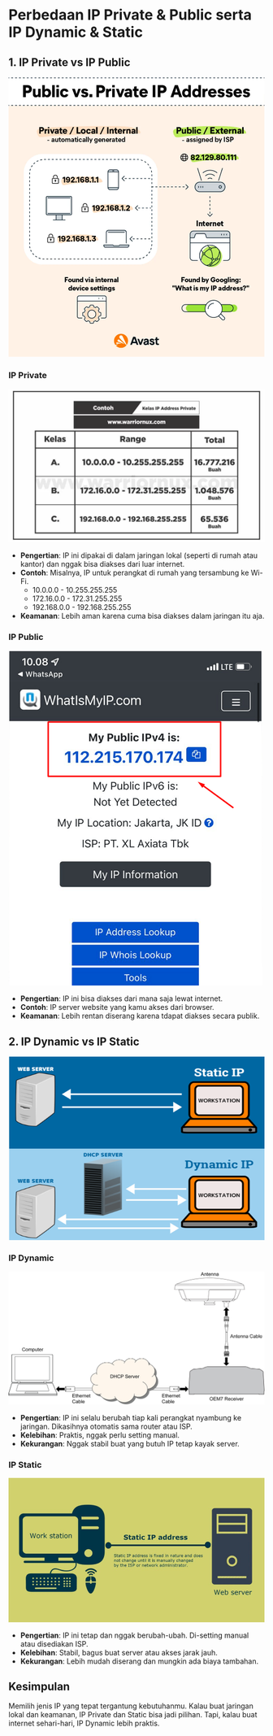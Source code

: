 # Perbedaan IP Private & Public serta IP Dynamic & Static

## 1. IP Private vs IP Public
![ipprivatevsippublic](assets/images/Public-vs-Private-IP-Addresses-01-EN.webp) <br>

### IP Private
![ipprivate](assets/images/ipprivate.webp) <br>

- **Pengertian**: IP ini dipakai di dalam jaringan lokal (seperti di rumah atau kantor) dan nggak bisa diakses dari luar internet.
- **Contoh**: Misalnya, IP untuk perangkat di rumah yang tersambung ke Wi-Fi.
  - 10.0.0.0 - 10.255.255.255
  - 172.16.0.0 - 172.31.255.255
  - 192.168.0.0 - 192.168.255.255
- **Keamanan**: Lebih aman karena cuma bisa diakses dalam jaringan itu aja.

### IP Public
![ippublic](assets/images/ip-public.png) <br>

- **Pengertian**: IP ini bisa diakses dari mana saja lewat internet.
- **Contoh**: IP server website yang kamu akses dari browser.
- **Keamanan**: Lebih rentan diserang karena tdapat diakses secara publik.

## 2. IP Dynamic vs IP Static
![ipdynamicvsipstatic](assets/images/dynamic-vs-static-ip.png) <br>

### IP Dynamic
![ipdynamic](assets/images/dynamic-ip.png) <br>

- **Pengertian**: IP ini selalu berubah tiap kali perangkat nyambung ke jaringan. Dikasihnya otomatis sama router atau ISP.
- **Kelebihan**: Praktis, nggak perlu setting manual.
- **Kekurangan**: Nggak stabil buat yang butuh IP tetap kayak server.

### IP Static
![ipstatic](assets/images/static-ip.png) <br>

- **Pengertian**: IP ini tetap dan nggak berubah-ubah. Di-setting manual atau disediakan ISP.
- **Kelebihan**: Stabil, bagus buat server atau akses jarak jauh.
- **Kekurangan**: Lebih mudah diserang dan mungkin ada biaya tambahan.

## Kesimpulan
Memilih jenis IP yang tepat tergantung kebutuhanmu. Kalau buat jaringan lokal dan keamanan, IP Private dan Static bisa jadi pilihan. Tapi, kalau buat internet sehari-hari, IP Dynamic lebih praktis.
